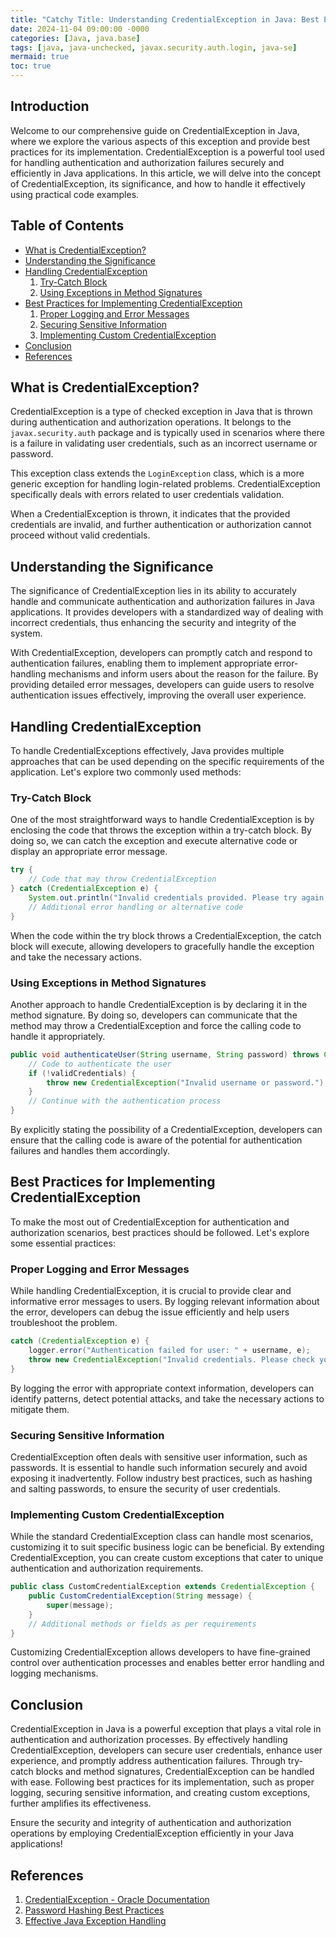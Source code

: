 ```yaml
---
title: "Catchy Title: Understanding CredentialException in Java: Best Practices and Implementation Guide"
date: 2024-11-04 09:00:00 -0000
categories: [Java, java.base]
tags: [java, java-unchecked, javax.security.auth.login, java-se]
mermaid: true
toc: true
---
```



## Introduction
Welcome to our comprehensive guide on CredentialException in Java, where we explore the various aspects of this exception and provide best practices for its implementation. CredentialException is a powerful tool used for handling authentication and authorization failures securely and efficiently in Java applications. In this article, we will delve into the concept of CredentialException, its significance, and how to handle it effectively using practical code examples.

## Table of Contents
- [What is CredentialException?](#what-is-credentialexception)
- [Understanding the Significance](#understanding-the-significance)
- [Handling CredentialException](#handling-credentialexception)
  1. [Try-Catch Block](#try-catch-block)
  2. [Using Exceptions in Method Signatures](#using-exceptions-in-method-signatures)
- [Best Practices for Implementing CredentialException](#best-practices-for-implementing-credentialexception)
  1. [Proper Logging and Error Messages](#proper-logging-and-error-messages)
  2. [Securing Sensitive Information](#securing-sensitive-information)
  3. [Implementing Custom CredentialException](#implementing-custom-credentialexception)
- [Conclusion](#conclusion)
- [References](#references)

## What is CredentialException?
CredentialException is a type of checked exception in Java that is thrown during authentication and authorization operations. It belongs to the `javax.security.auth` package and is typically used in scenarios where there is a failure in validating user credentials, such as an incorrect username or password.

This exception class extends the `LoginException` class, which is a more generic exception for handling login-related problems. CredentialException specifically deals with errors related to user credentials validation.

When a CredentialException is thrown, it indicates that the provided credentials are invalid, and further authentication or authorization cannot proceed without valid credentials.

## Understanding the Significance
The significance of CredentialException lies in its ability to accurately handle and communicate authentication and authorization failures in Java applications. It provides developers with a standardized way of dealing with incorrect credentials, thus enhancing the security and integrity of the system.

With CredentialException, developers can promptly catch and respond to authentication failures, enabling them to implement appropriate error-handling mechanisms and inform users about the reason for the failure. By providing detailed error messages, developers can guide users to resolve authentication issues effectively, improving the overall user experience.

## Handling CredentialException
To handle CredentialExceptions effectively, Java provides multiple approaches that can be used depending on the specific requirements of the application. Let's explore two commonly used methods:

### Try-Catch Block
One of the most straightforward ways to handle CredentialException is by enclosing the code that throws the exception within a try-catch block. By doing so, we can catch the exception and execute alternative code or display an appropriate error message.

```java
try {
    // Code that may throw CredentialException
} catch (CredentialException e) {
    System.out.println("Invalid credentials provided. Please try again.");
    // Additional error handling or alternative code
}
```

When the code within the try block throws a CredentialException, the catch block will execute, allowing developers to gracefully handle the exception and take the necessary actions.

### Using Exceptions in Method Signatures
Another approach to handle CredentialException is by declaring it in the method signature. By doing so, developers can communicate that the method may throw a CredentialException and force the calling code to handle it appropriately.

```java
public void authenticateUser(String username, String password) throws CredentialException {
    // Code to authenticate the user
    if (!validCredentials) {
        throw new CredentialException("Invalid username or password.");
    }
    // Continue with the authentication process
}
```

By explicitly stating the possibility of a CredentialException, developers can ensure that the calling code is aware of the potential for authentication failures and handles them accordingly.

## Best Practices for Implementing CredentialException
To make the most out of CredentialException for authentication and authorization scenarios, best practices should be followed. Let's explore some essential practices:

### Proper Logging and Error Messages
While handling CredentialException, it is crucial to provide clear and informative error messages to users. By logging relevant information about the error, developers can debug the issue efficiently and help users troubleshoot the problem.

```java
catch (CredentialException e) {
    logger.error("Authentication failed for user: " + username, e);
    throw new CredentialException("Invalid credentials. Please check your username and password.");
}
```

By logging the error with appropriate context information, developers can identify patterns, detect potential attacks, and take the necessary actions to mitigate them.

### Securing Sensitive Information
CredentialException often deals with sensitive user information, such as passwords. It is essential to handle such information securely and avoid exposing it inadvertently. Follow industry best practices, such as hashing and salting passwords, to ensure the security of user credentials.

### Implementing Custom CredentialException
While the standard CredentialException class can handle most scenarios, customizing it to suit specific business logic can be beneficial. By extending CredentialException, you can create custom exceptions that cater to unique authentication and authorization requirements.

```java
public class CustomCredentialException extends CredentialException {
    public CustomCredentialException(String message) {
        super(message);
    }
    // Additional methods or fields as per requirements
}
```

Customizing CredentialException allows developers to have fine-grained control over authentication processes and enables better error handling and logging mechanisms.

## Conclusion
CredentialException in Java is a powerful exception that plays a vital role in authentication and authorization processes. By effectively handling CredentialException, developers can secure user credentials, enhance user experience, and promptly address authentication failures. Through try-catch blocks and method signatures, CredentialException can be handled with ease. Following best practices for its implementation, such as proper logging, securing sensitive information, and creating custom exceptions, further amplifies its effectiveness.

Ensure the security and integrity of authentication and authorization operations by employing CredentialException efficiently in your Java applications!

## References
1. [CredentialException - Oracle Documentation](https://docs.oracle.com/javaee/7/api/javax/security/auth/login/CredentialException.html)
2. [Password Hashing Best Practices](https://cheatsheetseries.owasp.org/cheatsheets/Password_Storage_Cheat_Sheet.html)
3. [Effective Java Exception Handling](https://dzone.com/articles/effective-java-exception)